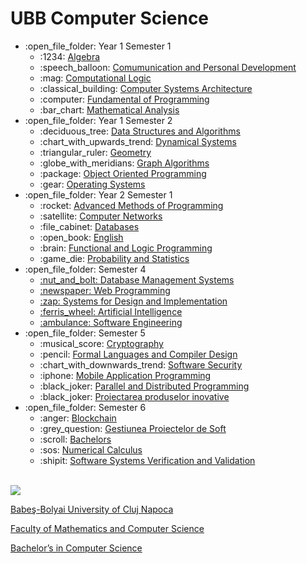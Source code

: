 # UBB Computer Science
<ul>
  <li>:open_file_folder: Year 1 Semester 1
    <ul>
      <li> :1234:
        <a href="https://github.com/dragoscrisan7/Univeristy/tree/main/UBB-CS/Year1/Sem1/Algebra"> 
          Algebra 
        </a>
      </li>
      <li> :speech_balloon:
        <a href="https://github.com/dragoscrisan7/Univeristy/tree/main/UBB-CS/Year1/Sem1/Communication%20and%20Personal%20Development"> 
          Comumunication and Personal Development
        </a>
      </li>
      <li> :mag:
        <a href="https://github.com/dragoscrisan7/Univeristy/tree/main/UBB-CS/Year1/Sem1/Computation%20Logic"> 
          Computational Logic 
        </a>
      </li>
      <li> :classical_building:
        <a href="https://github.com/dragoscrisan7/Univeristy/tree/main/UBB-CS/Year1/Sem1/Computer%20Systems%20Architecture"> 
          Computer Systems Architecture 
        </a>
      </li>
      <li> :computer:
        <a href="https://github.com/dragoscrisan7/Univeristy/tree/main/UBB-CS/Year1/Sem1/Fundamentals%20of%20Programming"> 
          Fundamental of Programming 
        </a>
      </li>
      <li> :bar_chart:
        <a href="https://github.com/dragoscrisan7/Univeristy/tree/main/UBB-CS/Year1/Sem1/Mathematical%20Analysis"> 
          Mathematical Analysis
        </a>
      </li>
    </ul>
  </li>
  <li>:open_file_folder: Year 1 Semester 2
    <ul>
      <li> :deciduous_tree:
        <a href="https://github.com/dragoscrisan7/Univeristy/tree/main/UBB-CS/Year1/Sem2/Data%20Structures%20and%20Algorithms"> 
          Data Structures and Algorithms 
        </a>
      </li>
      <li> :chart_with_upwards_trend:
        <a href="https://github.com/dragoscrisan7/Univeristy/tree/main/UBB-CS/Year1/Sem2/Dynamical%20Systems"> 
          Dynamical Systems 
        </a>
      </li>
      <li> :triangular_ruler:
        <a href="https://github.com/dragoscrisan7/Univeristy/tree/main/UBB-CS/Year1/Sem2/Geometry"> 
          Geometry
        </a>
      </li>
      <li> :globe_with_meridians:
        <a href="https://github.com/dragoscrisan7/Univeristy/tree/main/UBB-CS/Year1/Sem2/Graph%20Algorithms"> 
          Graph Algorithms 
        </a>
      </li>
      <li> :package:
         <a href="https://github.com/dragoscrisan7/Univeristy/tree/main/UBB-CS/Year1/Sem2/Object%20Oriented%20Programming"> 
           Object Oriented Programming
        </a>
      </li>
      <li> :gear:
         <a href="https://github.com/dragoscrisan7/Univeristy/tree/main/UBB-CS/Year1/Sem2/Operating%20Systems"> 
           Operating Systems
        </a>
      </li>
    </ul>
  </li>
  <li>:open_file_folder: Year 2 Semester 1
    <ul>
      <li>  :rocket:
        <a href="https://github.com/dragoscrisan7/Univeristy/tree/main/UBB-CS/Year2/Sem1/Advanced%20Methods%20of%20Programming"> 
          Advanced Methods of Programming
        </a>
      </li>
      <li> :satellite:
        <a href="https://github.com/dragoscrisan7/Univeristy/tree/main/UBB-CS/Year2/Sem1/Computer%20Networks"> 
          Computer Networks 
        </a>
      </li>
      <li> :file_cabinet:
        <a href="https://github.com/dragoscrisan7/Univeristy/tree/main/UBB-CS/Year2/Sem1/Databases"> 
          Databases 
        </a>
      </li>
      <li> :open_book:
        <a href="https://github.com/dragoscrisan7/Univeristy/tree/main/UBB-CS/Year2/Sem1/English"> 
          English
        </a>
      </li>
      <li> :brain:
        <a href="https://github.com/dragoscrisan7/Univeristy/tree/main/UBB-CS/Year2/Sem1/Functional%20and%20Logical%20Programming"> 
          Functional and Logic Programming 
        </a>
      </li>
      <li> :game_die:
        <a href="https://github.com/dragoscrisan7/Univeristy/tree/main/UBB-CS/Year2/Sem1/Probability%20and%20Statistics"> 
          Probability and Statistics
        </a>
      </li>
    </ul>
  </li>
  <li>:open_file_folder: Semester 4
    <ul>
      <li>
        <a href="https://github.com/dragoscrisan7/Univeristy/tree/main/UBB-CS/Year2/Sem2/Sisteme%20de%20gestiune%20a%20bazelor%20de%20date">
          :nut_and_bolt:  Database Management Systems
      </li>
      <li>
        <a href="https://github.com/dragoscrisan7/Univeristy/tree/main/UBB-CS/Year2/Sem2/Programare%20Web">
          :newspaper:  Web Programming
      </li>
      <li>
        <a href="https://github.com/dragoscrisan7/Univeristy/tree/main/UBB-CS/Year2/Sem2/Medii%20de%20proiectare%20%C8%99i%20programare">
          :zap:  Systems for Design and Implementation
      </li>
      <li>
        <a href="https://github.com/dragoscrisan7/Univeristy/tree/main/UBB-CS/Year2/Sem2/Inteligen%C8%9B%C4%83%20artificial%C4%83">
          :ferris_wheel:  Artificial Intelligence
      </li>
      <li>
        <a href="https://github.com/dragoscrisan7/Univeristy/tree/main/UBB-CS/Year2/Sem2/Ingineria%20sistemelor%20de%20soft">
          :ambulance:  Software Engineering
        </a>
      </li>
    </ul>
  </li>
  <li>:open_file_folder: Semester 5
    <ul>
      <li> :musical_score:
        <a href="https://github.com/dragoscrisan7/Univeristy/tree/main/UBB-CS/Year3/Sem1/Cryptografie%20cu%20cheie%20publica">
          Cryptography
        </a>
      </li>
      <li> :pencil:
        <a href="https://github.com/dragoscrisan7/Univeristy/tree/main/UBB-CS/Year3/Sem1/LFTC">
          Formal Languages and Compiler Design
        </a>
      </li>
      <li> :chart_with_downwards_trend:
        <a href="https://github.com/dragoscrisan7/Univeristy/tree/main/UBB-CS/Year3/Sem1/Securitate%20Software">
          Software Security
        </a>
      </li>
      <li> :iphone:
        <a href="https://github.com/dragoscrisan7/Univeristy/tree/main/UBB-CS/Year3/Sem1/Mobile">
          Mobile Application Programming
        </a>
      </li>
      <li> :black_joker:
        <a href="https://github.com/dragoscrisan7/Univeristy/tree/main/UBB-CS/Year3/Sem1/Paralel%20and%20Distributed">
          Parallel and Distributed Programming
        </a>
      </li>
      <li> :black_joker:
        <a href="https://github.com/dragoscrisan7/Univeristy/tree/main/UBB-CS/Year3/Sem1/DPI">
          Proiectarea produselor inovative
        </a>
      </li>
    </ul>
  </li>
  <li>:open_file_folder: Semester 6
    <ul>
      <li> :anger:
        <a href="https://github.com/dragoscrisan7/Univeristy/tree/main/UBB-CS/Year3/Sem2/Blockchain%20Smart%20Contracts">
          Blockchain
        </a>
      </li>
      <li> :grey_question:
        <a href="https://github.com/dragoscrisan7/Univeristy/tree/main/UBB-CS/Year3/Sem2/Gestiunea%20proiectelor%20soft">
          Gestiunea Proiectelor de Soft
        </a>
      </li>
      <li> :scroll:
        <a href="https://github.com/dragoscrisan7/Univeristy/tree/main/UBB-CS/Year3/Sem2/Licenta">
          Bachelors
        </a>
      </li>
      <li> :sos:
        <a href="https://github.com/dragoscrisan7/Univeristy/tree/main/UBB-CS/Year3/Sem2/Calcul%20numeric">
          Numerical Calculus
        </a>
      </li>
      <li> :shipit:
        <a href="https://github.com/dragoscrisan7/Univeristy/tree/main/UBB-CS/Year3/Sem2/SSVV">
          Software Systems Verification and Validation
        </a>
      </li>
    </ul>
  </li>
</ul>

<br>
<img src="http://www.chem.ubbcluj.ro/romana/conferinte/MEEMB/archive/pictures/ubb.gif" />
<a href="http://www.cs.ubbcluj.ro">
<p> Babeş-Bolyai University of Cluj Napoca </p>
<p> Faculty of Mathematics and Computer Science </p>
<p> Bachelor’s in Computer Science </p>
</a>
<br>
